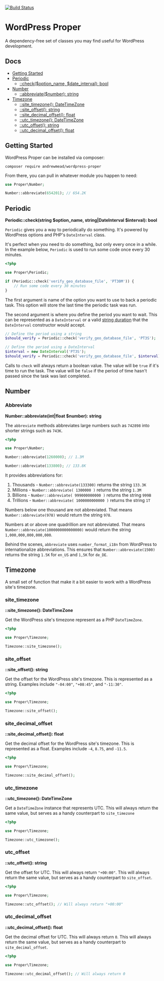 [![Build Status](https://app.travis-ci.com/andrewjmead/wordpress-proper.svg?branch=main)](https://app.travis-ci.com/andrewjmead/wordpress-proper)

# WordPress Proper

A dependency-free set of classes you may find useful for WordPress development.

## Docs

* [Getting Started](#getting-started)
* [Periodic](#periodic)
  * [::check($option_name, $date_interval): bool](#periodic)
* [Number](#number)
  * [::abbreviate($number): string](#abbreviate)
* [Timezone](#timezone)
  * [::site_timezone(): DateTimeZone](#site_timezone)
  * [::site_offset(): string](#site_offset)
  * [::site_decimal_offset(): float](#site_decimal_offset)
  * [::utc_timezone(): DateTimeZone](#utc_offset)
  * [::utc_offset(): string](#utc_offset)
  * [::utc_decimal_offset(): float](#utc_decimal_offset)

## Getting Started

WordPress Proper can be installed via composer:

```
composer require andrewmead/wordpress-proper
```

From there, you can pull in whatever module you happen to need:

```php
use Proper\Number;

Number::abbreviate(654201); // 654.2K
```

## Periodic

**Periodic::check(string $option_name, string|DateInterval $interval): bool**

`Periodic` gives you a way to periodically do something. It's powered by WordPress options and PHP's `DateInterval` class.

It's perfect when you need to do something, but only every once in a while. In the example below, `Periodic` is used to run some code once every 30 minutes.

```php
<?php

use Proper\Periodic;

if (Periodic::check('verify_geo_database_file', 'PT30M')) {
    // Run some code every 30 minutes
}
```

The first argument is name of the option you want to use to back a periodic task. This option will store the last time the periodic task was run.

The second argument is where you define the period you want to wait. This can be represented as a `DateInterval` or a valid [string duration](https://www.php.net/manual/en/dateinterval.construct.php#refsect1-dateinterval.construct-parameters) that the `DateInterval` constructor would accept.

```php
// Define the period using a string
$should_verify = Periodic::check('verify_geo_database_file', 'PT3S');

// Define the period using a DateInterval
$interval = new DateInterval('PT3S');
$should_verify = Periodic::check('verify_geo_database_file', $interval);
```

Calls to `check` will always return a boolean value. The value will be `true` if it's time to run the task. The value will be `false` if the period of time hasn't passed since the task was last completed. 

## Number

### Abbreviate

**Number::abbreviate(int|float $number): string**

The `abbreviate` methods abbreviates large numbers such as `742898` into shorter strings such as `743K`.

```php
<?php

use Proper\Number;

Number::abbreviate(1260000); // 1.3M

Number::abbreviate(133800); // 133.8K
```

It provides abbreviations for:

1. Thousands - `Number::abbreviate(133300)` returns the string `133.3K`
2. Millions - `Number::abbreviate( 1300000 )` returns the string `1.3M`
3. Billions - `Number::abbreviate( 999000000000 )` returns the string `999B`
4. Trillions - `Number::abbreviate( 1000000000000 )` returns the string `1T`

Numbers below one thousand are not abbreviated. That means `Number::abbreviate(978)` would return the string `978`.

Numbers at or above one quadrillion are not abbreviated. That means `Number::abbreviate(1000000000000000)` would return the string `1,000,000,000,000,000`.

Behind the scenes, `abbreviate` uses `number_format_i18n` from WordPress to internationalize abbreviations. This ensures that `Number::abbreviate(1500)` returns the string `1.5K` for `en_US` and `1,5K` for `de_DE`.

## Timezone

A small set of function that make it a bit easier to work with a WordPress site's timezone.

### site_timezone

**::site_timezone(): DateTimeZone**

Get the WordPress site's timezone represent as a PHP `DateTimeZone`.

```php
<?php

use Proper\Timezone;

Timezone::site_timezone();
```

### site_offset

**::site_offset(): string**

Get the offset for the WordPress site's timezone. This is represented as a string. Examples include `"-04:00"`, `"+08:45"`, and `"-11:30"`.

```php
<?php

use Proper\Timezone;

Timezone::site_offset();
```

### site_decimal_offset

**::site_decimal_offset(): float**

Get the decimal offset for the WordPress site's timezone. This is represented as a float. Examples include `-4`, `8.75`, and `-11.5`.

```php
<?php

use Proper\Timezone;

Timezone::site_decimal_offset();
```

### utc_timezone

**::utc_timezone(): DateTimeZone**

Get a `DateTimeZone` instance that represents UTC. This will always return the same value, but serves as a handy counterpart to `site_timezone` 

```php
<?php

use Proper\Timezone;

Timezone::utc_timezone();
```

### utc_offset

**::utc_offset(): string**

Get the offset for UTC. This will always return `"+00:00"`. This will always return the same value, but serves as a handy counterpart to `site_offset`.

```php
<?php

use Proper\Timezone;

Timezone::utc_offset(); // Will always return "+00:00"
```

### utc_decimal_offset

**::utc_decimal_offset(): float**

Get the decimal offset for UTC. This will always return `0`. This will always return the same value, but serves as a handy counterpart to `site_decimal_offset`.

```php
<?php

use Proper\Timezone;

Timezone::utc_decimal_offset(); // Will always return 0
```